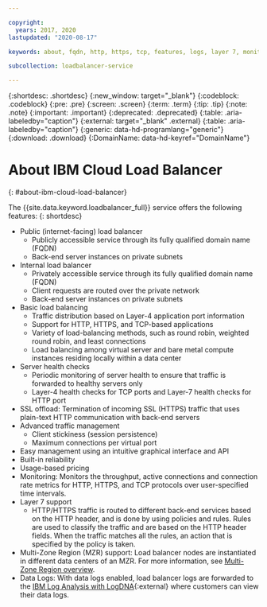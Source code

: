 ```yaml
---

copyright:
  years: 2017, 2020
lastupdated: "2020-08-17"

keywords: about, fqdn, http, https, tcp, features, logs, layer 7, monitoring, health checks

subcollection: loadbalancer-service

---
```


{:shortdesc: .shortdesc}
{:new_window: target="_blank"}
{:codeblock: .codeblock}
{:pre: .pre}
{:screen: .screen}
{:term: .term}
{:tip: .tip}
{:note: .note}
{:important: .important}
{:deprecated: .deprecated}
{:table: .aria-labeledby="caption"}
{:external: target="_blank" .external}
{:table: .aria-labeledby="caption"}
{:generic: data-hd-programlang="generic"}
{:download: .download}
{:DomainName: data-hd-keyref="DomainName"}

# About IBM Cloud Load Balancer
{: #about-ibm-cloud-load-balancer}

The {{site.data.keyword.loadbalancer_full}} service offers the following features:
{: shortdesc}

* Public (internet-facing) load balancer
  * Publicly accessible service through its fully qualified domain name (FQDN)
  * Back-end server instances on private subnets
* Internal load balancer
  * Privately accessible service through its fully qualified domain name (FQDN)
  * Client requests are routed over the private network
  * Back-end server instances on private subnets
* Basic load balancing
  * Traffic distribution based on Layer-4 application port information
  * Support for HTTP, HTTPS, and TCP-based applications
  * Variety of load-balancing methods, such as round robin, weighted round robin, and least connections
  * Load balancing among virtual server and bare metal compute instances residing locally within a data center
* Server health checks
  * Periodic monitoring of server health to ensure that traffic is forwarded to healthy servers only
  * Layer-4 health checks for TCP ports and Layer-7 health checks for HTTP port
* SSL offload: Termination of incoming SSL (HTTPS) traffic that uses plain-text HTTP communication with back-end servers
* Advanced traffic management
  * Client stickiness (session persistence)
  * Maximum connections per virtual port
* Easy management using an intuitive graphical interface and API
* Built-in reliability
* Usage-based pricing
* Monitoring: Monitors the throughput, active connections and connection rate metrics for HTTP, HTTPS, and TCP protocols over user-specified time intervals.
* Layer 7 support
  * HTTP/HTTPS traffic is routed to different back-end services based on the HTTP header, and is done by using policies and rules. Rules are used to classify the traffic and are based on the HTTP header fields. When the traffic matches all the rules, an action that is specified by the policy is taken.
* Multi-Zone Region (MZR) support: Load balancer nodes are instantiated in different data centers of an MZR. For more information, see [Multi-Zone Region overview](/docs/loadbalancer-service?topic=loadbalancer-service-multi-zone-region-mzr-overview).
* Data Logs: With data logs enabled, load balancer logs are forwarded to the [IBM Log Analysis with LogDNA](https://cloud.ibm.com/catalog/services/ibm-log-analysis-with-logdna){:external} where customers can view their data logs.
